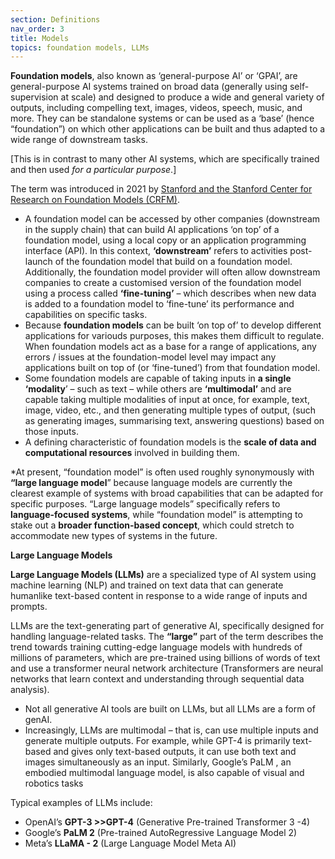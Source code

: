 ```yaml
---
section: Definitions
nav_order: 3
title: Models
topics: foundation models, LLMs
---
```



**Foundation models**, also known as ‘general-purpose AI’ or ‘GPAI’, are general-purpose AI systems trained on broad data (generally using self-supervision at scale) and designed to produce a wide and general variety of outputs, including compelling text, images, videos, speech, music, and more. They can be standalone systems or can be used as a ‘base’ (hence “foundation”) on which other applications can be built and thus adapted to a wide range of downstream tasks.

[This is in contrast to many other AI systems, which are specifically trained and then used *for a particular purpose*.] 

The term was introduced in 2021 by [Stanford and the Stanford Center for Research on Foundation Models (CRFM)]( arXiv:2108.07258).

- A foundation model can be accessed by other companies (downstream in the supply chain) that can build AI applications ‘on top’ of a foundation model, using a local copy or an application programming interface (API). In this context, **‘downstream’** refers to activities post-launch of the foundation model that build on a foundation model.  Additionally, the foundation model provider will often allow downstream companies to create a customised version of the foundation model using a process called **‘fine-tuning’** – which describes when new data is added to a foundation model to ‘fine-tune’ its performance and capabilities on specific tasks.
- Because **foundation models** can be built ‘on top of’ to develop different applications for variouds purposes, this makes them difficult to regulate. When foundation models act as a base for a range of applications, any errors / issues at the foundation-model level may impact any applications built on top of (or ‘fine-tuned’) from that foundation model.
- Some foundation models are capable of taking inputs in **a single ‘modality**’ – such as text – while others are **‘multimodal’** and are capable taking multiple modalities of input at once, for example, text, image, video, etc., and then generating multiple types of output, (such as generating images, summarising text, answering questions) based on those inputs.
- A defining characteristic of foundation models is the **scale of data and computational resources** involved in building them.

*At present, “foundation model” is often used roughly synonymously with **“large language model**” because language models are currently the clearest example of systems with broad capabilities that can be adapted for specific purposes. “Large language models” specifically refers to **language-focused systems**, while “foundation model” is attempting to stake out a **broader function-based concept**, which could stretch to accommodate new types of systems in the future.

**Large Language Models**

**Large Language Models (LLMs)** are a specialized type of AI system using machine learning (NLP) and trained on text data that can generate humanlike text-based content in response to a wide range of inputs and prompts.

LLMs are the text-generating part of generative AI, specifically designed for handling language-related tasks. The **“large”** part of the term describes the trend towards training cutting-edge language models with hundreds of millions of parameters, which are pre-trained using billions of words of text and use a transformer neural network architecture (Transformers are neural networks that learn context and understanding through sequential data analysis).

- Not all generative AI tools are built on LLMs, but all LLMs are a form of genAI.
- Increasingly, LLMs are multimodal – that is, can use multiple inputs and generate multiple outputs. For example, while GPT-4 is primarily text-based and gives only text-based outputs, it can use both text and images simultaneously as an input. Similarly, Google’s PaLM , an embodied multimodal language model, is also capable of visual and robotics tasks

Typical examples of LLMs include:

- OpenAI’s **GPT-3 >>GPT-4** (Generative Pre-trained Transformer 3 -4)
- Google’s **PaLM 2** (Pre-trained AutoRegressive Language Model 2)
- Meta’s **LLaMA - 2** (Large Language Model Meta AI)
